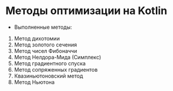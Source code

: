 # Методы оптимизации на Kotlin
* Выполненные методы:
 1. Метод дихотомии
 2. Метод золотого сечения
 3. Метод чисел Фибоначчи
 4. Метод Нелдора-Мида (Симплекс)
 5. Метод градиентного спуска
 6. Метод сопряженных градиентов
 7. Квазиньютоновский метод
 8. Метод Ньютона
